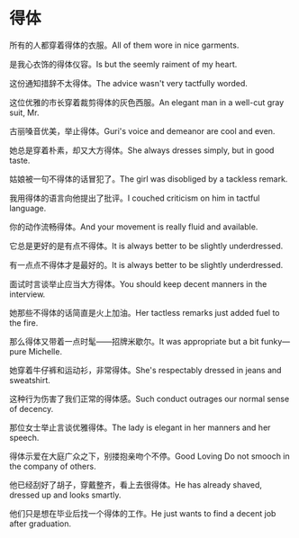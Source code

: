 # 得体

<p><span class="chinese">所有的人都穿着得体的衣服。</span><span class="english">All of them wore in nice garments.</span></p>

<p><span class="chinese">是我心衣饰的得体仪容。</span><span class="english">Is but the seemly raiment of my heart.</span></p>

<p><span class="chinese">这份通知措辞不太得体。</span><span class="english">The advice wasn't very tactfully worded.</span></p>

<p><span class="chinese">这位优雅的市长穿着裁剪得体的灰色西服。</span><span class="english">An elegant man in a well-cut gray suit, Mr.</span></p>

<p><span class="chinese">古丽嗓音优美，举止得体。</span><span class="english">Guri's voice and demeanor are cool and even.</span></p>

<p><span class="chinese">她总是穿着朴素，却又大方得体。</span><span class="english">She always dresses simply, but in good taste.</span></p>

<p><span class="chinese">姑娘被一句不得体的话冒犯了。</span><span class="english">The girl was disobliged by a tackless remark.</span></p>

<p><span class="chinese">我用得体的语言向他提出了批评。</span><span class="english">I couched criticism on him in tactful language.</span></p>

<p><span class="chinese">你的动作流畅得体。</span><span class="english">And your movement is really fluid and available.</span></p>

<p><span class="chinese">它总是更好的是有点不得体。</span><span class="english">It is always better to be slightly underdressed.</span></p>

<p><span class="chinese">有一点点不得体才是最好的。</span><span class="english">It is always better to be slightly underdressed.</span></p>

<p><span class="chinese">面试时言谈举止应当大方得体。</span><span class="english">You should keep decent manners in the interview.</span></p>

<p><span class="chinese">她那些不得体的话简直是火上加油。</span><span class="english">Her tactless remarks just added fuel to the fire.</span></p>

<p><span class="chinese">那么得体又带着一点时髦——招牌米歇尔。</span><span class="english">It was appropriate but a bit funky—pure Michelle.</span></p>

<p><span class="chinese">她穿着牛仔裤和运动衫，非常得体。</span><span class="english">She's respectably dressed in jeans and sweatshirt.</span></p>

<p><span class="chinese">这种行为伤害了我们正常的得体感。</span><span class="english">Such conduct outrages our normal sense of decency.</span></p>

<p><span class="chinese">那位女士举止言谈优雅得体。</span><span class="english">The lady is elegant in her manners and her speech.</span></p>

<p><span class="chinese">得体示爱在大庭广众之下，别搂抱亲吻个不停。</span><span class="english">Good Loving Do not smooch in the company of others.</span></p>

<p><span class="chinese">他已经刮好了胡子，穿戴整齐，看上去很得体。</span><span class="english">He has already shaved, dressed up and looks smartly.</span></p>

<p><span class="chinese">他们只是想在毕业后找一个得体的工作。</span><span class="english">He just wants to find a decent job after graduation.</span></p>

